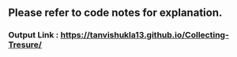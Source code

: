 

## Please refer to code notes for explanation.

### Output Link : https://tanvishukla13.github.io/Collecting-Tresure/

